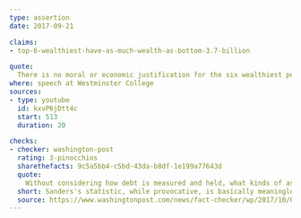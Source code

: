 ```yaml
---
type: assertion
date: 2017-09-21

claims:
- top-6-wealthiest-have-as-much-wealth-as-bottom-3.7-billion

quote:
  There is no moral or economic justification for the six wealthiest people in the world having as much wealth as the bottom half of the world's population, 3.7 billion people.
where: speech at Westminster College
sources:
- type: youtube
  id: kxvP6jDtt4c
  start: 513
  duration: 20

checks:
- checker: washington-post
  rating: 3-pinocchios
  sharethefacts: 9c5a5bb4-c5bd-43da-b8df-1e199a77643d
  quote:
    Without considering how debt is measured and held, what kinds of assets each group owns, or how the currencies are converted, it's hard to make heads or tails of what wealth actually means, with respect to people's daily lives around the globe. Moreover, negative wealth — which includes people with high standards of living — really drags down the bottom 50 percent. Sanders's statistic, while provocative, is basically meaningless.
  short: Sanders's statistic, while provocative, is basically meaningless.
  source: https://www.washingtonpost.com/news/fact-checker/wp/2017/10/02/bernie-sanders-claim-that-the-worlds-six-wealthiest-people-have-as-much-wealth-as-half-the-worlds-population/
---
```

